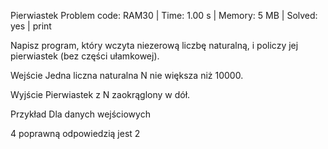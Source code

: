 Pierwiastek
Problem code: RAM30 | Time: 1.00 s | Memory: 5 MB | Solved: yes | print

Napisz program, który wczyta niezerową liczbę naturalną, i policzy jej pierwiastek (bez części ułamkowej).

Wejście
Jedna liczna naturalna N nie większa niż 10000.

Wyjście
Pierwiastek z N zaokrąglony w dół.

Przykład
Dla danych wejściowych

4
poprawną odpowiedzią jest
2